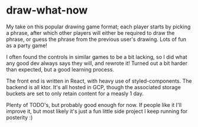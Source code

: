 # draw-what-now

My take on this popular drawing game format; each player starts by picking a phrase, after which other players will either be required to draw the phrase, or guess the phrase from
the previous user's drawing. Lots of fun as a party game!

I often found the controls in similar games to be a bit lacking, so I did what any good dev always says they will, and rewrote it! Turned out a bit harder than expected, but a good
learning process.

The front end is written in React, with heavy use of styled-components. The backend is all ktor. It's all hosted in GCP, though the associated storage buckets are set to only retain
content for a measly 1 day.

Plenty of TODO's, but probably good enough for now. If people like it I'll improve it, but most likely it's just a fun little side project I keep running for posterity :)

